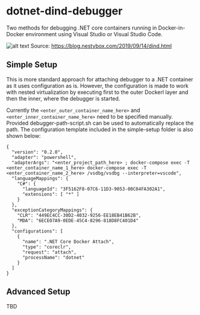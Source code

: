 # dotnet-dind-debugger
Two methods for debugging .NET core containers running in Docker-in-Docker environment using Visual Studio or Visual Studio Code.   

![alt text](https://blog.nestybox.com/assets/dind-privileged.png)
Source: https://blog.nestybox.com/2019/09/14/dind.html
## Simple Setup

This is more standard approach for attaching debugger to a .NET container as it uses configuration as is. However, the configuration is made to work with nested virtualization by executing first to the outer Dockerl layer and then the inner, where the debugger is started.  

Currently the ```<enter_outer_container_name_here>``` and ```<enter_inner_container_name_here>``` need to be specified manually. Provided debugger-path-script.sh can be used to automatically replace the path. The configuration template included in the simple-setup folder is also shown below: 

```
{
  "version": "0.2.0",
  "adapter": "powershell",
  "adapterArgs": "<enter_project_path_here> ; docker-compose exec -T <enter_container_name_1_here> docker-compose exec -T <enter_container_name_2_here> /vsdbg/vsdbg --interpreter=vscode",
  "languageMappings": {
    "C#": {
      "languageId": "3F5162F8-07C6-11D3-9053-00C04FA302A1",
      "extensions": [ "*" ]
    }
  },
  "exceptionCategoryMappings": {
    "CLR": "449EC4CC-30D2-4032-9256-EE18EB41B62B",
    "MDA": "6ECE07A9-0EDE-45C4-8296-818D8FC401D4"
  },
  "configurations": [
    {
      "name": ".NET Core Docker Attach",
      "type": "coreclr",
      "request": "attach",
      "processName": "dotnet"
    }
  ]
}
```

## Advanced Setup

TBD
